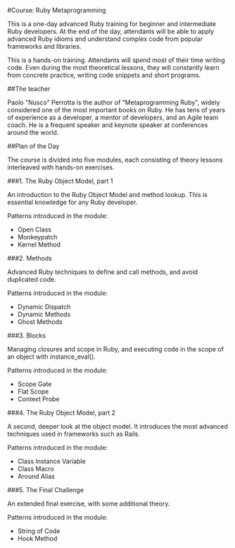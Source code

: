 #Course: Ruby Metaprogramming

This is a one-day advanced Ruby training for beginner and intermediate Ruby developers. At the end of the day, attendants will be able to apply advanced Ruby idioms and understand complex code from popular frameworks and libraries.

This is a hands-on training. Attendants will spend most of their time writing code. Even during the most theoretical lessons, they will constantly learn from concrete practice, writing code snippets and short programs.


##The teacher

Paolo "Nusco" Perrotta is the author of "Metaprogramming Ruby", widely considered one of the most important books on Ruby. He has tens of years of experience as a developer, a mentor of developers, and an Agile team coach. He is a frequent speaker and keynote speaker at conferences around the world.


##Plan of the Day

The course is divided into five modules, each consisting of theory lessons interleaved with hands-on exercises.

###1. The Ruby Object Model, part 1

An introduction to the Ruby Object Model and method lookup. This is essential knowledge for any Ruby developer.

Patterns introduced in the module:

  - Open Class
  - Monkeypatch
  - Kernel Method

###2. Methods

Advanced Ruby techniques to define and call methods, and avoid duplicated code.

Patterns introduced in the module:

  - Dynamic Dispatch
  - Dynamic Methods
  - Ghost Methods

###3. Blocks

Managing closures and scope in Ruby, and executing code in the scope of an object with instance_eval().

Patterns introduced in the module:

  - Scope Gate
  - Flat Scope
  - Context Probe

###4. The Ruby Object Model, part 2

A second, deeper look at the object model. It introduces the most advanced techniques used in frameworks such as Rails.

Patterns introduced in the module:

  - Class Instance Variable
  - Class Macro
  - Around Alias

###5. The Final Challenge

An extended final exercise, with some additional theory.

Patterns introduced in the module:

  - String of Code
  - Hook Method
